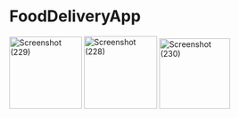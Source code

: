 # FoodDeliveryApp
<img width="130" alt="Screenshot (229)" src="https://github.com/igris5/FoodDeliveryApp/assets/109166933/0a826e13-954a-407f-ad9e-800b6ca9fad8">
<img width="131" alt="Screenshot (228)" src="https://github.com/igris5/FoodDeliveryApp/assets/109166933/59f58819-3e65-4ce4-8508-b7600e71ba05">
<img width="127" alt="Screenshot (230)" src="https://github.com/igris5/FoodDeliveryApp/assets/109166933/82b9d3bf-ab56-4a0a-b97d-e2569736468f">


